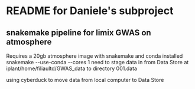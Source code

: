 # README for Daniele's subproject
## snakemake pipeline for limix GWAS on atmosphere

Requires a 20gb atmosphere image with snakemake and conda installed
snakemake --use-conda --cores 1
need to stage data in from Data Store at iplant/home/filiaultd/GWAS_data to directory 001.data

using cyberduck to move data from local computer to Data Store
